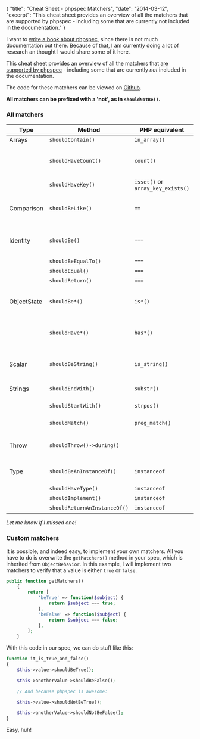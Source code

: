 {
    "title": "Cheat Sheet - phpspec Matchers",
    "date": "2014-03-12",
    "excerpt": "This cheat sheet provides an overview of all the matchers that are supported by phpspec - including some that are currently not included in the documentation."
}

I want to [write a book about phpspec](https://leanpub.com/phpspec-getting-started), since there is not much documentation out there. Because of that, I am currently doing a lot of research an thought I would share some of it here.

This cheat sheet provides an overview of all the matchers that [are supported by phpspec](http://phpspec.net/cookbook/matchers.html) - including some that are currently _not_ included in the documentation.

The code for these matchers can be viewed on [Github](https://github.com/phpspec/phpspec/tree/master/src/PhpSpec/Matcher).

**All matchers can be prefixed with a 'not', as in `shouldNotBe()`.**

### All matchers

<table class="pure-table pure-table-bordered table-cheat-sheet">
<thead>
<tr>
  <th>Type</th>
  <th>Method</th>
  <th>PHP equivalent</th>
  <th>Description</th>
</tr>
</thead>
<tbody>
<tr>
  <td>Arrays</td>
  <td><code>shouldContain()</code></td>
  <td><code>in_array()</code></td>
  <td>Check that value is in array.</td>
</tr>
<tr>
  <td></td>
  <td><code>shouldHaveCount()</code></td>
  <td><code>count()</code></td>
  <td>Either the count of an array or a call() method on an object implementing the Countable interface.</td>
</tr>
<tr>
  <td></td>
  <td><code>shouldHaveKey()</code></td>
  <td><code>isset()</code> or <code>array_key_exists()</code></td>
  <td>Check that array has key.</td>
</tr>
<tr>
  <td>Comparison</td>
  <td><code>shouldBeLike()</code></td>
  <td><code>==</code></td>
  <td>Compare two variables/objects and confirm that they have the <strong>same value</strong>.</td>
</tr>
<tr>
  <td>Identity</td>
  <td><code>shouldBe()</code></td>
  <td><code>===</code></td>
  <td>Compare two variables/objects and confirm that they have the <strong>same value and type</strong>.</td>
</tr>
<tr>
  <td></td>
  <td><code>shouldBeEqualTo()</code></td>
  <td><code>===</code></td>
  <td><em>Same as above.</em></td>
</tr>
<tr>
  <td></td>
  <td><code>shouldEqual()</code></td>
  <td><code>===</code></td>
  <td><em>Same as above.</em></td>
</tr>
<tr>
  <td></td>
  <td><code>shouldReturn()</code></td>
  <td><code>===</code></td>
  <td><em>Same as above.</em></td>
</tr>
<tr>
  <td>ObjectState</td>
  <td><code>shouldBe*()</code></td>
  <td><code>is*()</code></td>
  <td><code>shouldBeAwesome()</code> will return the value of an <code>isAwesome()</code> method on the object.</td>
</tr>
<tr>
  <td></td>
  <td><code>shouldHave*()</code></td>
  <td><code>has*()</code></td>
  <td><code>shouldHaveAwesomeness()</code> will return the value of an <code>hasAwesomeness()</code> method on the object.</td>
</tr>
<tr>
  <td>Scalar</td>
  <td><code>shouldBeString()</code></td>
  <td><code>is_string()</code></td>
  <td>Works with all is_*() PHP standard functions, like <code>is_string()</code> or <code>is_null()</code> etc.</td>
</tr>
<tr>
  <td>Strings</td>
  <td><code>shouldEndWith()</code></td>
  <td><code>substr()</code></td>
  <td>Use <code>substr()</code> function to check end of string.</td>
</tr>
<tr>
  <td></td>
  <td><code>shouldStartWith()</code></td>
  <td><code>strpos()</code></td>
  <td>Use <code>strpos()</code> function to check beginning of string.</td>
</tr>
<tr>
  <td></td>
  <td><code>shouldMatch()</code></td>
  <td><code>preg_match()</code></td>
  <td>Compare with regex pattern.</td>
</tr>
<tr>
  <td>Throw</td>
  <td><code>shouldThrow()-&gt;during()</code></td>
  <td></td>
  <td>Check for an exception: <code>-&gt;shouldThrow('\Exception')</code> <code>-&gt;during('function', array('parameters'))</code></td>
</tr>
<tr>
  <td>Type</td>
  <td><code>shouldBeAnInstanceOf()</code></td>
  <td><code>instanceof</code></td>
  <td>Run the <code>instanceof</code> operator on an object to confirm it's type.</td>
</tr>
<tr>
  <td></td>
  <td><code>shouldHaveType()</code></td>
  <td><code>instanceof</code></td>
  <td><em>Same as above.</em></td>
</tr>
<tr>
  <td></td>
  <td><code>shouldImplement()</code></td>
  <td><code>instanceof</code></td>
  <td><em>Same as above.</em></td>
</tr>
<tr>
  <td></td>
  <td><code>shouldReturnAnInstanceOf()</code></td>
  <td><code>instanceof</code></td>
  <td><em>Same as above.</em></td>
</tr>
</tbody>
</table>

_Let me know if I missed one!_

### Custom matchers

It is possible, and indeed easy, to implement your own matchers. All you have to do is overwrite the `getMatchers()` method in your spec, which is inherited from `ObjectBehavior`. In this example, I will implement two matchers to verify that a value is either `true` or `false`.

```php
public function getMatchers()
    {
        return [
            'beTrue' => function($subject) {
                return $subject === true;
            },
            'beFalse' => function($subject) {
                return $subject === false;
            },
        ];
    }
```

With this code in our spec, we can do stuff like this:

```php
function it_is_true_and_false()
{
    $this->value->shouldBeTrue();

    $this->anotherValue->shouldBeFalse();

    // And because phpspec is awesome:

    $this->value->shouldNotBeTrue();

    $this->anotherValue->shouldNotBeFalse();
}
```

Easy, huh!